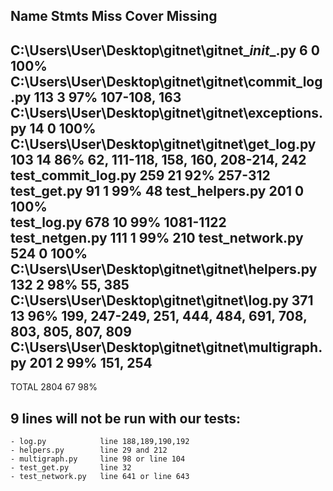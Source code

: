 Name                                                Stmts   Miss  Cover   Missing
---------------------------------------------------------------------------------
C:\Users\User\Desktop\gitnet\gitnet\__init__.py         6      0   100%   
C:\Users\User\Desktop\gitnet\gitnet\commit_log.py     113      3    97%   107-108, 163
C:\Users\User\Desktop\gitnet\gitnet\exceptions.py      14      0   100%   
C:\Users\User\Desktop\gitnet\gitnet\get_log.py        103     14    86%   62, 111-118, 158, 160, 208-214, 242
test_commit_log.py                                    259     21    92%   257-312
test_get.py                                            91      1    99%   48
test_helpers.py                                       201      0   100%   
test_log.py                                           678     10    99%   1081-1122
test_netgen.py                                        111      1    99%   210
test_network.py                                       524      0   100%   
C:\Users\User\Desktop\gitnet\gitnet\helpers.py        132      2    98%   55, 385
C:\Users\User\Desktop\gitnet\gitnet\log.py            371     13    96%   199, 247-249, 251, 444, 484, 691, 708, 803, 805, 807, 809
C:\Users\User\Desktop\gitnet\gitnet\multigraph.py     201      2    99%   151, 254
---------------------------------------------------------------------------------
TOTAL                                                2804     67    98%   

## 9 lines will not be run with our tests:
    - log.py            line 188,189,190,192
    - helpers.py        line 29 and 212
    - multigraph.py     line 98 or line 104
    - test_get.py       line 32
    - test_network.py   line 641 or line 643
